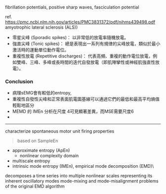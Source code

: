fibrillation potentials, positive sharp waves, fasciculation potential

ref. https://pmc.ncbi.nlm.nih.gov/articles/PMC3831372/pdf/nihms439498.pdf
amyotrophic lateral sclerosis (ALS))
- 零星尖峰 (Sporadic spikes)： 以非常低的放電率隨機放電。
- 強直尖峰 (Tonic spikes)： 總是表現出一系列有規律的尖峰放電，類似於最小激活時的運動單位動作電位。
- 重複性放電 (Repetitive discharges)： 代表高頻、重複的動作電位放電，例如雙峰、三峰、多峰或長時間的迭代自發放電（即肌陣攣性或神經肌強直性放電）。

### Conclusion
- 病理sEMG會有較低的entropy, 
- 重複性自發性尖峰和正常表面肌電圖基線可以通過它們的最低和最高平均熵值輕鬆地區分
- MEMD 的 IMEn 分析在尺度 4可見顯著差異，而MSE需要尺度6
- 

---
characterize spontaneous motor unit firing properties

>based on SampleEn

- approximate entropy (ApEn) 
	- nonlinear complexity domain
- multiscale entropy
- intrinsic mode entropy (IMEn), empirical mode decomposition (EMD)\

decomposes a time series into multiple nonlinear scales representing its inherent oscillatory modes
mode-mixing and mode-misalignment problems of the original EMD algorithm